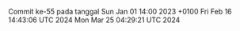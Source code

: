 Commit ke-55 pada tanggal Sun Jan 01 14:00 2023 +0100
Fri Feb 16 14:43:06 UTC 2024
Mon Mar 25 04:29:21 UTC 2024
